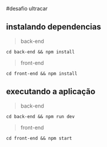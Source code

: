 #desafio ultracar
## instalando dependencias
> back-end

```
cd back-end && npm install
```

> front-end

```
cd front-end && npm install
```
## executando a aplicação

> back-end

```
cd back-end && npm run dev
```

> front-end

```
cd front-end && npm start
